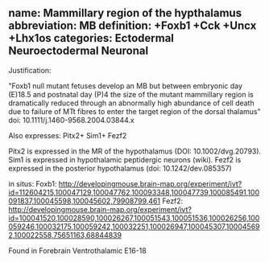 name: Mammillary region of the hypthalamus
abbreviation: MB
definition: +Foxb1 +Cck +Uncx +Lhx1os
categories: Ectodermal Neuroectodermal Neuronal
---

Justification:

"Foxb1 null mutant fetuses develop an MB but between embryonic day (E)18.5 and postnatal day (P)4 
the size of the mutant mammillary region is dramatically reduced through an abnormally high 
abundance of cell death due to failure of MTt fibres to enter the target region of the dorsal 
thalamus"
doi: 10.1111/j.1460-9568.2004.03844.x

Also expresses:
Pitx2+
Sim1+
Fezf2

Pitx2 is expressed in the MR of the hypothalamus (DOI: 10.1002/dvg.20793).
Sim1 is expressed in hypothalamic peptidergic neurons (wiki).
Fezf2 is expressed in the posterior hypothalamus (doi: 10.1242/dev.085357)

in situs:
Foxb1: 
http://developingmouse.brain-map.org/experiment/ivt?id=112604215,100047129,100047762,100093348,100047739,100085491,100091837,100045598,100045602,79908799,461
Fezf2:
http://developingmouse.brain-map.org/experiment/ivt?id=100041520,100028590,100026267,100051543,100051536,100026256,100059246,100032175,100059242,100032251,100026947,100045307,100045692,100022558,75651163,68844839

Found in Forebrain Ventrothalamic E16-18